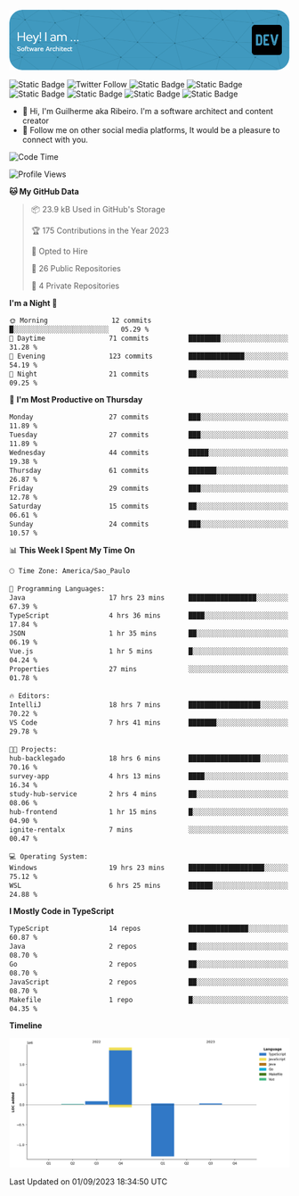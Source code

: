 ![Header](./assets/github-header-image.png)

![Static Badge](https://img.shields.io/badge/Software%20Architect-blue)
 ![Twitter Follow](https://img.shields.io/twitter/follow/dev_pkg) ![Static Badge](https://img.shields.io/badge/Java-orange) ![Static Badge](https://img.shields.io/badge/Springboot-green) ![Static Badge](https://img.shields.io/badge/Golang-blue) ![Static Badge](https://img.shields.io/badge/Nodejs-green) ![Static Badge](https://img.shields.io/badge/Javascript-yellow) ![Static Badge](https://img.shields.io/badge/Vuejs-green)

- 👋 Hi, I'm Guilherme aka Ribeiro. I'm a software architect and content creator
- 👀 Follow me on other social media platforms, It would be a pleasure to connect with you.

<!--START_SECTION:waka-->
![Code Time](http://img.shields.io/badge/Code%20Time-93%20hrs%2026%20mins-blue)

![Profile Views](http://img.shields.io/badge/Profile%20Views-6-blue)

**🐱 My GitHub Data** 

> 📦 23.9 kB Used in GitHub's Storage 
 > 
> 🏆 175 Contributions in the Year 2023
 > 
> 💼 Opted to Hire
 > 
> 📜 26 Public Repositories 
 > 
> 🔑 4 Private Repositories 
 > 
**I'm a Night 🦉** 

```text
🌞 Morning                12 commits          █░░░░░░░░░░░░░░░░░░░░░░░░   05.29 % 
🌆 Daytime                71 commits          ████████░░░░░░░░░░░░░░░░░   31.28 % 
🌃 Evening                123 commits         ██████████████░░░░░░░░░░░   54.19 % 
🌙 Night                  21 commits          ██░░░░░░░░░░░░░░░░░░░░░░░   09.25 % 
```
📅 **I'm Most Productive on Thursday** 

```text
Monday                   27 commits          ███░░░░░░░░░░░░░░░░░░░░░░   11.89 % 
Tuesday                  27 commits          ███░░░░░░░░░░░░░░░░░░░░░░   11.89 % 
Wednesday                44 commits          █████░░░░░░░░░░░░░░░░░░░░   19.38 % 
Thursday                 61 commits          ███████░░░░░░░░░░░░░░░░░░   26.87 % 
Friday                   29 commits          ███░░░░░░░░░░░░░░░░░░░░░░   12.78 % 
Saturday                 15 commits          ██░░░░░░░░░░░░░░░░░░░░░░░   06.61 % 
Sunday                   24 commits          ███░░░░░░░░░░░░░░░░░░░░░░   10.57 % 
```


📊 **This Week I Spent My Time On** 

```text
🕑︎ Time Zone: America/Sao_Paulo

💬 Programming Languages: 
Java                     17 hrs 23 mins      █████████████████░░░░░░░░   67.39 % 
TypeScript               4 hrs 36 mins       ████░░░░░░░░░░░░░░░░░░░░░   17.84 % 
JSON                     1 hr 35 mins        ██░░░░░░░░░░░░░░░░░░░░░░░   06.19 % 
Vue.js                   1 hr 5 mins         █░░░░░░░░░░░░░░░░░░░░░░░░   04.24 % 
Properties               27 mins             ░░░░░░░░░░░░░░░░░░░░░░░░░   01.78 % 

🔥 Editors: 
IntelliJ                 18 hrs 7 mins       ██████████████████░░░░░░░   70.22 % 
VS Code                  7 hrs 41 mins       ███████░░░░░░░░░░░░░░░░░░   29.78 % 

🐱‍💻 Projects: 
hub-backlegado           18 hrs 6 mins       ██████████████████░░░░░░░   70.16 % 
survey-app               4 hrs 13 mins       ████░░░░░░░░░░░░░░░░░░░░░   16.34 % 
study-hub-service        2 hrs 4 mins        ██░░░░░░░░░░░░░░░░░░░░░░░   08.06 % 
hub-frontend             1 hr 15 mins        █░░░░░░░░░░░░░░░░░░░░░░░░   04.90 % 
ignite-rentalx           7 mins              ░░░░░░░░░░░░░░░░░░░░░░░░░   00.47 % 

💻 Operating System: 
Windows                  19 hrs 23 mins      ███████████████████░░░░░░   75.12 % 
WSL                      6 hrs 25 mins       ██████░░░░░░░░░░░░░░░░░░░   24.88 % 
```

**I Mostly Code in TypeScript** 

```text
TypeScript               14 repos            ███████████████░░░░░░░░░░   60.87 % 
Java                     2 repos             ██░░░░░░░░░░░░░░░░░░░░░░░   08.70 % 
Go                       2 repos             ██░░░░░░░░░░░░░░░░░░░░░░░   08.70 % 
JavaScript               2 repos             ██░░░░░░░░░░░░░░░░░░░░░░░   08.70 % 
Makefile                 1 repo              █░░░░░░░░░░░░░░░░░░░░░░░░   04.35 % 
```



**Timeline**

![Lines of Code chart](https://raw.githubusercontent.com/Guilhrib/Guilhrib/main/assets/bar_graph.png)


 Last Updated on 01/09/2023 18:34:50 UTC
<!--END_SECTION:waka-->
